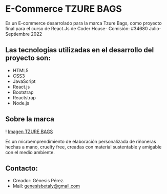 # E-Commerce TZURE BAGS

Es un E-commerce desarrolado para la marca Tzure Bags, como proyecto final para el curso de React.Js de Coder House- Comisión: #34680 Julio- Septiembre 2022

## Las tecnologías utilizadas en el desarrollo del proyecto son:
* HTML5
* CSS3
* JavaScript 
* React.js
* Bootstrap 
* Reactstrap
* Node.js


## Sobre la marca

! [Imagen TZURE BAGS](https://github.com/genesisbpa10/ecommerce-react-project/main/public/favicon.ico)

Es un microemprendimiento de elaboración personalizada de riñoneras hechas a mano, cruelty free, creadas con material sustentable y amigable con el medio ambiente. 


## Contacto:
* Creador: Génesis Pérez.
* Mail: genesisbetaly@gmail.com



